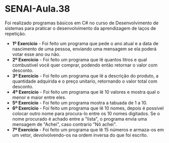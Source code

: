 # SENAI-Aula.38
<p>Foi realizado programas básicos em C# no curso de Desenvolvimento de sistemas para praticar o desenvolvimento da aprendizagem de laços de repetição.</p>
<ul>
 <li><strong>1º Exercício</strong> - Foi feito um programa que pede o ano atual e a data de nascimento de uma pessoa, enviando uma mensagem se ela poderá votar esse ano ou não.</li>
 <li><strong>2º Exercício</strong> - Foi feito um programa que lê quantos litros e qual combustivel você quer comprar, podendo então retornar o valor com desconto.</li>
 <li><strong>3º Exercício</strong> - Foi feito um programa que lê a descrição do produto, a quantidade adquirida e o preço unitario, retornando o valor total com desconto.</li>
 <li><strong>4º Exercício</strong> - Foi feito um programa que lê 10 valores e mostra qual o menor e maior entre eles.</li>
  <li><strong>5º Exercício</strong> - Foi feito um programa mostra a tabuada de 1 a 10.</li>
  <li><strong>6º Exercício</strong> - Foi feito um programa que lê 10 nomes, depois é possível colocar outro nome para procura-lo entre os 10 nomes digitados. Se o nome procurado é achado entre a "lista", o programa envia uma mensagem de "Achei", caso contrario "Nõ achei".</li>
 <li><strong>7º Exercício</strong> - Foi feito um programa que lê 15 números e armaza-os em um vetor, devolvolvendo-os na ordem inversa do que foi escrito. </li>
</ul>

